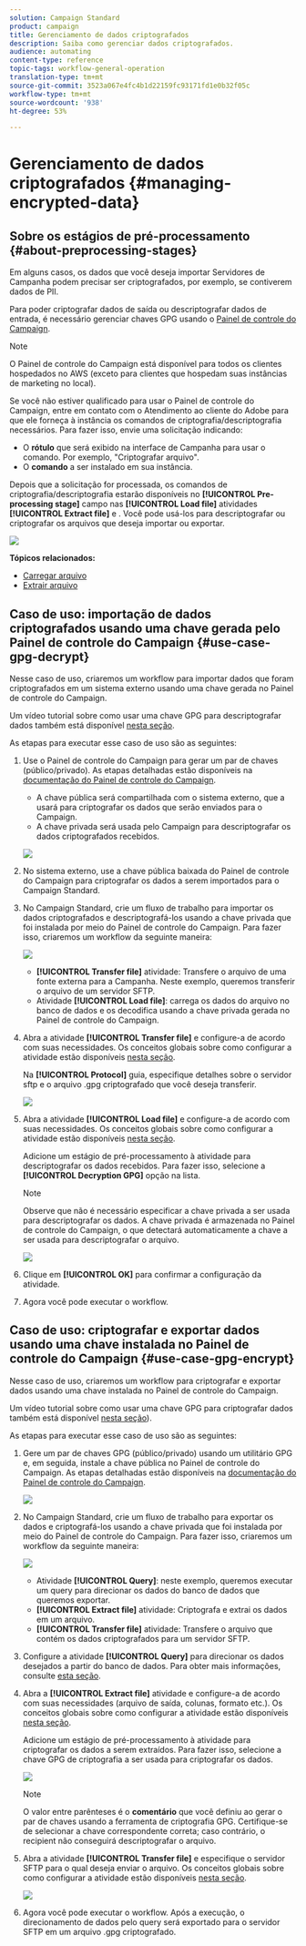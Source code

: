 ```yaml
---
solution: Campaign Standard
product: campaign
title: Gerenciamento de dados criptografados
description: Saiba como gerenciar dados criptografados.
audience: automating
content-type: reference
topic-tags: workflow-general-operation
translation-type: tm+mt
source-git-commit: 3523a067e4fc4b1d22159fc93171fd1e0b32f05c
workflow-type: tm+mt
source-wordcount: '938'
ht-degree: 53%

---
```



# Gerenciamento de dados criptografados {#managing-encrypted-data}

## Sobre os estágios de pré-processamento {#about-preprocessing-stages}

Em alguns casos, os dados que você deseja importar Servidores de Campanha podem precisar ser criptografados, por exemplo, se contiverem dados de PII.

Para poder criptografar dados de saída ou descriptografar dados de entrada, é necessário gerenciar chaves GPG usando o [Painel de controle do Campaign](https://docs.adobe.com/content/help/pt-BR/control-panel/using/instances-settings/gpg-keys-management.html).

>[!NOTE]
>
>O Painel de controle do Campaign está disponível para todos os clientes hospedados no AWS (exceto para clientes que hospedam suas instâncias de marketing no local).

Se você não estiver qualificado para usar o Painel de controle do Campaign, entre em contato com o Atendimento ao cliente do Adobe para que ele forneça à instância os comandos de criptografia/descriptografia necessários. Para fazer isso, envie uma solicitação indicando:

* O **rótulo** que será exibido na interface de Campanha para usar o comando. Por exemplo, &quot;Criptografar arquivo&quot;.
* O **comando** a ser instalado em sua instância.

Depois que a solicitação for processada, os comandos de criptografia/descriptografia estarão disponíveis no **[!UICONTROL Pre-processing stage]** campo nas **[!UICONTROL Load file]** atividades **[!UICONTROL Extract file]** e . Você pode usá-los para descriptografar ou criptografar os arquivos que deseja importar ou exportar.

![](assets/preprocessing-encryption.png)

**Tópicos relacionados:**

* [Carregar arquivo](../../automating/using/load-file.md)
* [Extrair arquivo](../../automating/using/extract-file.md)

## Caso de uso: importação de dados criptografados usando uma chave gerada pelo Painel de controle do Campaign {#use-case-gpg-decrypt}

Nesse caso de uso, criaremos um workflow para importar dados que foram criptografados em um sistema externo usando uma chave gerada no Painel de controle do Campaign.

Um vídeo tutorial sobre como usar uma chave GPG para descriptografar dados também está disponível [nesta seção](https://experienceleague.adobe.com/docs/campaign-standard-learn/control-panel/instance-settings/gpg-key-management/decrypting-data.html?lang=en#instance-settings).

As etapas para executar esse caso de uso são as seguintes:

1. Use o Painel de controle do Campaign para gerar um par de chaves (público/privado). As etapas detalhadas estão disponíveis na [documentação do Painel de controle do Campaign](https://docs.adobe.com/content/help/pt-BR/control-panel/using/instances-settings/gpg-keys-management.html#decrypting-data).

   * A chave pública será compartilhada com o sistema externo, que a usará para criptografar os dados que serão enviados para o Campaign.
   * A chave privada será usada pelo Campaign para descriptografar os dados criptografados recebidos.

   ![](assets/gpg_generate.png)

1. No sistema externo, use a chave pública baixada do Painel de controle do Campaign para criptografar os dados a serem importados para o Campaign Standard.

1. No Campaign Standard, crie um fluxo de trabalho para importar os dados criptografados e descriptografá-los usando a chave privada que foi instalada por meio do Painel de controle do Campaign. Para fazer isso, criaremos um workflow da seguinte maneira:

   ![](assets/gpg_workflow.png)

   * **[!UICONTROL Transfer file]** atividade: Transfere o arquivo de uma fonte externa para a Campanha. Neste exemplo, queremos transferir o arquivo de um servidor SFTP.
   * Atividade **[!UICONTROL Load file]**: carrega os dados do arquivo no banco de dados e os decodifica usando a chave privada gerada no Painel de controle do Campaign.

1. Abra a atividade **[!UICONTROL Transfer file]** e configure-a de acordo com suas necessidades. Os conceitos globais sobre como configurar a atividade estão disponíveis [nesta seção](../../automating/using/load-file.md).

   Na **[!UICONTROL Protocol]** guia, especifique detalhes sobre o servidor sftp e o arquivo .gpg criptografado que você deseja transferir.

   ![](assets/gpg_transfer.png)

1. Abra a atividade **[!UICONTROL Load file]** e configure-a de acordo com suas necessidades. Os conceitos globais sobre como configurar a atividade estão disponíveis [nesta seção](../../automating/using/load-file.md).

   Adicione um estágio de pré-processamento à atividade para descriptografar os dados recebidos. Para fazer isso, selecione a **[!UICONTROL Decryption GPG]** opção na lista.

   >[!NOTE]
   >
   >Observe que não é necessário especificar a chave privada a ser usada para descriptografar os dados. A chave privada é armazenada no Painel de controle do Campaign, o que detectará automaticamente a chave a ser usada para descriptografar o arquivo.

   ![](assets/gpg_load.png)

1. Clique em **[!UICONTROL OK]** para confirmar a configuração da atividade.

1. Agora você pode executar o workflow.

## Caso de uso: criptografar e exportar dados usando uma chave instalada no Painel de controle do Campaign {#use-case-gpg-encrypt}

Nesse caso de uso, criaremos um workflow para criptografar e exportar dados usando uma chave instalada no Painel de controle do Campaign.

Um vídeo tutorial sobre como usar uma chave GPG para criptografar dados também está disponível [nesta seção](https://experienceleague.adobe.com/docs/campaign-standard-learn/control-panel/instance-settings/gpg-key-management/using-a-gpg-key-to-encrypt-data.html?lang=en#instance-settings)).

As etapas para executar esse caso de uso são as seguintes:

1. Gere um par de chaves GPG (público/privado) usando um utilitário GPG e, em seguida, instale a chave pública no Painel de controle do Campaign. As etapas detalhadas estão disponíveis na [documentação do Painel de controle do Campaign](https://docs.adobe.com/content/help/pt-BR/control-panel/using/instances-settings/gpg-keys-management.html#encrypting-data).

   ![](assets/gpg_install.png)

1. No Campaign Standard, crie um fluxo de trabalho para exportar os dados e criptografá-los usando a chave privada que foi instalada por meio do Painel de controle do Campaign. Para fazer isso, criaremos um workflow da seguinte maneira:

   ![](assets/gpg-workflow-export.png)

   * Atividade **[!UICONTROL Query]**: neste exemplo, queremos executar um query para direcionar os dados do banco de dados que queremos exportar.
   * **[!UICONTROL Extract file]** atividade: Criptografa e extrai os dados em um arquivo.
   * **[!UICONTROL Transfer file]** atividade: Transfere o arquivo que contém os dados criptografados para um servidor SFTP.

1. Configure a atividade **[!UICONTROL Query]** para direcionar os dados desejados a partir do banco de dados. Para obter mais informações, consulte [esta seção](../../automating/using/query.md).

1. Abra a **[!UICONTROL Extract file]** atividade e configure-a de acordo com suas necessidades (arquivo de saída, colunas, formato etc.). Os conceitos globais sobre como configurar a atividade estão disponíveis [nesta seção](../../automating/using/extract-file.md).

   Adicione um estágio de pré-processamento à atividade para criptografar os dados a serem extraídos. Para fazer isso, selecione a chave GPG de criptografia a ser usada para criptografar os dados.

   ![](assets/gpg-extract-stage.png)

   >[!NOTE]
   >
   >O valor entre parênteses é o **comentário** que você definiu ao gerar o par de chaves usando a ferramenta de criptografia GPG. Certifique-se de selecionar a chave correspondente correta; caso contrário, o recipient não conseguirá descriptografar o arquivo.

1. Abra a atividade **[!UICONTROL Transfer file]** e especifique o servidor SFTP para o qual deseja enviar o arquivo. Os conceitos globais sobre como configurar a atividade estão disponíveis [nesta seção](../../automating/using/transfer-file.md).

   ![](assets/gpg-transfer-encrypt.png)

1. Agora você pode executar o workflow. Após a execução, o direcionamento de dados pelo query será exportado para o servidor SFTP em um arquivo .gpg criptografado.
